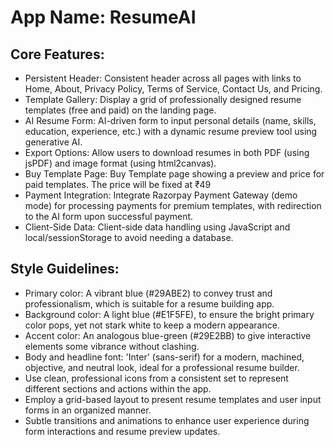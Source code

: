 # **App Name**: ResumeAI

## Core Features:

- Persistent Header: Consistent header across all pages with links to Home, About, Privacy Policy, Terms of Service, Contact Us, and Pricing.
- Template Gallery: Display a grid of professionally designed resume templates (free and paid) on the landing page.
- AI Resume Form: AI-driven form to input personal details (name, skills, education, experience, etc.) with a dynamic resume preview tool using generative AI.
- Export Options: Allow users to download resumes in both PDF (using jsPDF) and image format (using html2canvas).
- Buy Template Page: Buy Template page showing a preview and price for paid templates.  The price will be fixed at ₹49
- Payment Integration: Integrate Razorpay Payment Gateway (demo mode) for processing payments for premium templates, with redirection to the AI form upon successful payment.
- Client-Side Data: Client-side data handling using JavaScript and local/sessionStorage to avoid needing a database.

## Style Guidelines:

- Primary color: A vibrant blue (#29ABE2) to convey trust and professionalism, which is suitable for a resume building app.
- Background color: A light blue (#E1F5FE), to ensure the bright primary color pops, yet not stark white to keep a modern appearance.
- Accent color: An analogous blue-green (#29E2BB) to give interactive elements some vibrance without clashing.
- Body and headline font: 'Inter' (sans-serif) for a modern, machined, objective, and neutral look, ideal for a professional resume builder.
- Use clean, professional icons from a consistent set to represent different sections and actions within the app.
- Employ a grid-based layout to present resume templates and user input forms in an organized manner.
- Subtle transitions and animations to enhance user experience during form interactions and resume preview updates.
